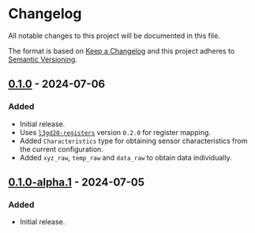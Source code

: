 # Changelog

All notable changes to this project will be documented in this file.

The format is based on [Keep a Changelog](http://keepachangelog.com/)
and this project adheres to [Semantic Versioning](http://semver.org/).

## [0.1.0] - 2024-07-06

[0.1.0]: https://github.com/sunsided/l3gd20/releases/tag/v0.1.0

### Added

- Initial release.
- Uses [`l3gd20-registers`] version `0.2.0` for register mapping.
- Added `Characteristics` type for obtaining sensor characteristics from
  the current configuration.
- Added `xyz_raw`, `temp_raw` and `data_raw` to obtain data individually.

## [0.1.0-alpha.1] - 2024-07-05

[0.1.0-alpha.1]: https://github.com/sunsided/l3gd20/releases/tag/v0.1.0-alpha.1

### Added

- Initial release.

[`l3gd20-registers`]: https://crates.io/crates/l3gd20-registers
